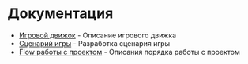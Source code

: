 # Документация

- [Игровой движок](gameEngine.md) - Описание игрового движка
- [Сценарий игры](scenario.md) - Разработка сценария игры
- [Flow работы с проектом](workFlow.md) - Описания порядка работы с проектом